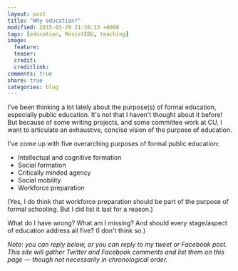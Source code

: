 ```yaml
---
layout: post
title: "Why education?"
modified: 2015-03-29 21:36:13 +0000
tags: [education, ResistEDU, teaching]
image:
  feature: 
  teaser: 
  credit: 
  creditlink: 
comments: true
share: true
categories: blog
---
```


I've been thinking a lot lately about the purpose(s) of formal education, especially public education. It's not that I haven't thought about it before! But because of some writing projects, and some committee work at CU, I want to articulate an exhaustive, concise vision of the purpose of education.

I've come up with five overarching purposes of formal public education:

- Intellectual and cognitive formation  
- Social formation  
- Critically minded agency  
- Social mobility  
- Workforce preparation  

(Yes, I do think that workforce preparation should be part of the purpose of formal schooling. But I did list it last for a reason.)

What do I have wrong? What am I missing? And should every stage/aspect of education address all five? (I don't think so.)

*Note: you can reply below, or you can reply to my tweet or Facebook post. This site will gather Twitter and Facebook comments and list them on this page — though not necessarily in chronological order.*